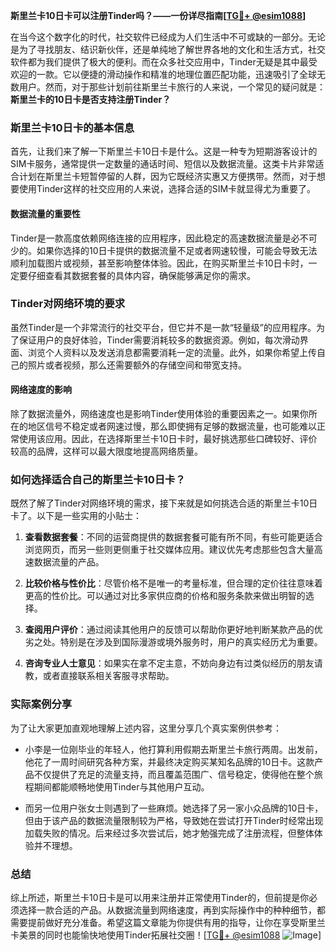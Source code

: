 **斯里兰卡10日卡可以注册Tinder吗？——一份详尽指南[[TG💪+ @esim1088](https://t.me/s/esim1088)]**

在当今这个数字化的时代，社交软件已经成为人们生活中不可或缺的一部分。无论是为了寻找朋友、结识新伙伴，还是单纯地了解世界各地的文化和生活方式，社交软件都为我们提供了极大的便利。而在众多社交应用中，Tinder无疑是其中最受欢迎的一款。它以便捷的滑动操作和精准的地理位置匹配功能，迅速吸引了全球无数用户。然而，对于那些计划前往斯里兰卡旅行的人来说，一个常见的疑问就是：**斯里兰卡的10日卡是否支持注册Tinder？**

### 斯里兰卡10日卡的基本信息

首先，让我们来了解一下斯里兰卡10日卡是什么。这是一种专为短期游客设计的SIM卡服务，通常提供一定数量的通话时间、短信以及数据流量。这类卡片非常适合计划在斯里兰卡短暂停留的人群，因为它既经济实惠又方便携带。然而，对于想要使用Tinder这样的社交应用的人来说，选择合适的SIM卡就显得尤为重要了。

#### 数据流量的重要性

Tinder是一款高度依赖网络连接的应用程序，因此稳定的高速数据流量是必不可少的。如果你选择的10日卡提供的数据流量不足或者网速较慢，可能会导致无法顺利加载图片或视频，甚至影响整体体验。因此，在购买斯里兰卡10日卡时，一定要仔细查看其数据套餐的具体内容，确保能够满足你的需求。

### Tinder对网络环境的要求

虽然Tinder是一个非常流行的社交平台，但它并不是一款“轻量级”的应用程序。为了保证用户的良好体验，Tinder需要消耗较多的数据资源。例如，每次滑动界面、浏览个人资料以及发送消息都需要消耗一定的流量。此外，如果你希望上传自己的照片或者视频，那么还需要额外的存储空间和带宽支持。

#### 网络速度的影响

除了数据流量外，网络速度也是影响Tinder使用体验的重要因素之一。如果你所在的地区信号不稳定或者网速过慢，那么即使拥有足够的数据流量，也可能难以正常使用该应用。因此，在选择斯里兰卡10日卡时，最好挑选那些口碑较好、评价较高的品牌，这样可以最大限度地提高网络质量。

### 如何选择适合自己的斯里兰卡10日卡？

既然了解了Tinder对网络环境的需求，接下来就是如何挑选合适的斯里兰卡10日卡了。以下是一些实用的小贴士：

1. **查看数据套餐**：不同的运营商提供的数据套餐可能有所不同，有些可能更适合浏览网页，而另一些则更侧重于社交媒体应用。建议优先考虑那些包含大量高速数据流量的产品。
   
2. **比较价格与性价比**：尽管价格不是唯一的考量标准，但合理的定价往往意味着更高的性价比。可以通过对比多家供应商的价格和服务条款来做出明智的选择。

3. **查阅用户评价**：通过阅读其他用户的反馈可以帮助你更好地判断某款产品的优劣之处。特别是在涉及到国际漫游或境外服务时，用户的真实经历尤为重要。

4. **咨询专业人士意见**：如果实在拿不定主意，不妨向身边有过类似经历的朋友请教，或者直接联系相关客服寻求帮助。

### 实际案例分享

为了让大家更加直观地理解上述内容，这里分享几个真实案例供参考：

- 小李是一位刚毕业的年轻人，他打算利用假期去斯里兰卡旅行两周。出发前，他花了一周时间研究各种方案，并最终决定购买某知名品牌的10日卡。这款产品不仅提供了充足的流量支持，而且覆盖范围广、信号稳定，使得他在整个旅程期间都能顺畅地使用Tinder与其他用户互动。

- 而另一位用户张女士则遇到了一些麻烦。她选择了另一家小众品牌的10日卡，但由于该产品的数据流量限制较为严格，导致她在尝试打开Tinder时经常出现加载失败的情况。后来经过多次尝试后，她才勉强完成了注册流程，但整体体验并不理想。

### 总结

综上所述，斯里兰卡10日卡是可以用来注册并正常使用Tinder的，但前提是你必须选择一款合适的产品。从数据流量到网络速度，再到实际操作中的种种细节，都需要提前做好充分准备。希望这篇文章能为你提供有用的指导，让你在享受斯里兰卡美景的同时也能愉快地使用Tinder拓展社交圈！[[TG💪+ @esim1088](https://t.me/s/esim1088) ![Image](https://i.postimg.cc/4NQfJmqS/Snipaste-2025-05-13-00-14-12.png)]